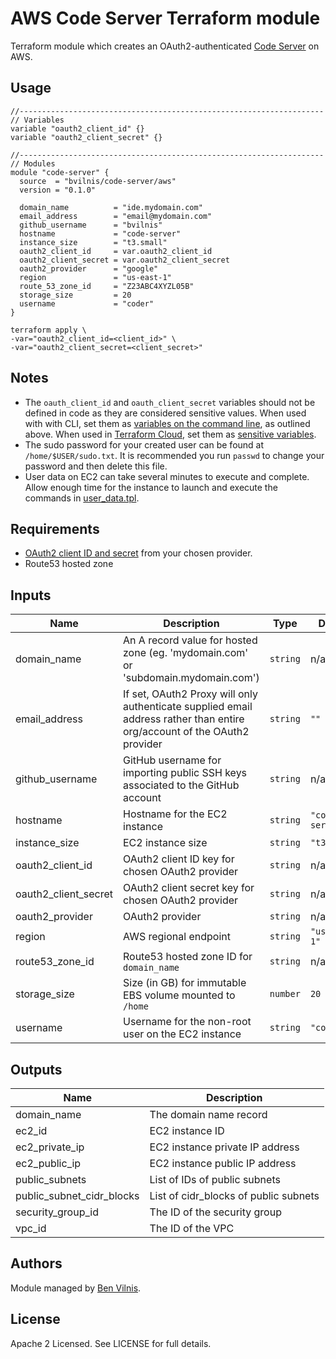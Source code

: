 # AWS Code Server Terraform module

Terraform module which creates an OAuth2-authenticated [Code Server](https://github.com/cdr/code-server) on AWS.

## Usage

```hcl
//--------------------------------------------------------------------
// Variables
variable "oauth2_client_id" {}
variable "oauth2_client_secret" {}

//--------------------------------------------------------------------
// Modules
module "code-server" {
  source  = "bvilnis/code-server/aws"
  version = "0.1.0"

  domain_name          = "ide.mydomain.com"
  email_address        = "email@mydomain.com"
  github_username      = "bvilnis"
  hostname             = "code-server"
  instance_size        = "t3.small"
  oauth2_client_id     = var.oauth2_client_id
  oauth2_client_secret = var.oauth2_client_secret
  oauth2_provider      = "google"
  region               = "us-east-1"
  route_53_zone_id     = "Z23ABC4XYZL05B"
  storage_size         = 20
  username             = "coder"
}
```

```
terraform apply \
-var="oauth2_client_id=<client_id>" \
-var="oauth2_client_secret=<client_secret>"
```

## Notes

* The `oauth_client_id` and `oauth_client_secret` variables should not be defined in code as they are considered sensitive values. When used with with CLI, set them as [variables on the command line](https://www.terraform.io/docs/configuration/variables.html#variables-on-the-command-line), as outlined above. When used in [Terraform Cloud](https://www.terraform.io/), set them as [sensitive variables](https://www.terraform.io/docs/cloud/workspaces/variables.html#sensitive-values).
* The sudo password for your created user can be found at `/home/$USER/sudo.txt`. It is recommended you run `passwd` to change your password and then delete this file.
* User data on EC2 can take several minutes to execute and complete. Allow enough time for the instance to launch and execute the commands in [user_data.tpl](user_data.tpl).

<!-- BEGINNING OF PRE-COMMIT-TERRAFORM DOCS HOOK -->
## Requirements

* [OAuth2 client ID and secret](https://oauth2-proxy.github.io/oauth2-proxy/auth-configuration) from your chosen provider.
* Route53 hosted zone

## Inputs

| Name | Description | Type | Default | Required |
|------|-------------|------|---------|:--------:|
| domain_name | An A record value for hosted zone (eg. 'mydomain.com' or 'subdomain.mydomain.com') | `string` | n/a | yes |
| email_address | If set, OAuth2 Proxy will only authenticate supplied email address rather than entire org/account of the OAuth2 provider | `string` | `""` | no |
| github_username | GitHub username for importing public SSH keys associated to the GitHub account | `string` | n/a | yes |
| hostname | Hostname for the EC2 instance | `string` | `"code-server"` | no |
| instance_size | EC2 instance size | `string` | `"t3.small"` | no |
| oauth2_client_id | OAuth2 client ID key for chosen OAuth2 provider | `string` | n/a | yes |
| oauth2_client_secret | OAuth2 client secret key for chosen OAuth2 provider | `string` | n/a | yes |
| oauth2_provider | OAuth2 provider | `string` | n/a | yes |
| region | AWS regional endpoint | `string` | `"us-east-1"` | no |
| route53_zone_id | Route53 hosted zone ID for `domain_name` | `string` | n/a | yes |
| storage_size | Size (in GB) for immutable EBS volume mounted to `/home` | `number` | `20` | no |
| username | Username for the non-root user on the EC2 instance | `string` | `"coder"` | no |

## Outputs

| Name | Description |
|------|-------------|
| domain_name | The domain name record |
| ec2_id | EC2 instance ID |
| ec2_private_ip | EC2 instance private IP address |
| ec2_public_ip | EC2 instance public IP address |
| public_subnets | List of IDs of public subnets |
| public_subnet_cidr_blocks | List of cidr_blocks of public subnets |
| security_group_id | The ID of the security group |
| vpc_id | The ID of the VPC |

<!-- END OF PRE-COMMIT-TERRAFORM DOCS HOOK -->

## Authors

Module managed by [Ben Vilnis](https://github.com/bvilnis).

## License

Apache 2 Licensed. See LICENSE for full details.
